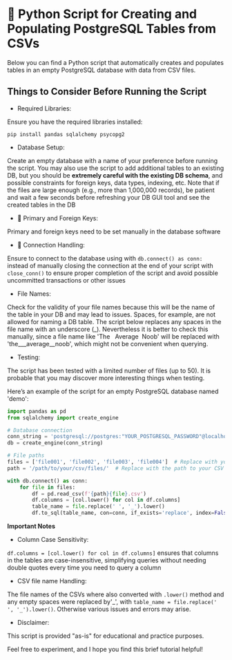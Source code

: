 # 🐍 Python Script for Creating and Populating PostgreSQL Tables from CSVs

Below you can find a Python script that automatically creates and populates tables in an empty PostgreSQL database with data from CSV files.

## Things to Consider Before Running the Script

- Required Libraries:

Ensure you have the required libraries installed:
  ```
  pip install pandas sqlalchemy psycopg2
  ```
- Database Setup:
  
Create an empty database with a name of your preference before running the script. You may also use the script to add additional tables to an existing DB, but you should be **extremely careful with the existing DB schema**, and possible constraints for foreign keys, data types, indexing, etc. Note that if the files are large enough (e.g., more than 1,000,000 records), be patient and wait a few seconds before refreshing your DB GUI tool and see the created tables in the DB

- 🔑 Primary and Foreign Keys:
  
Primary and foreign keys need to be set manually in the database software

- 🔗 Connection Handling:
  
Ensure to connect to the database using with `db.connect() as conn:` instead of manually closing the connection at the end of your script with `close_conn()` to ensure proper completion of the script and avoid possible uncommitted transactions or other issues

- File Names:
  
Check for the validity of your file names because this will be the name of the table in your DB and may lead to issues. Spaces, for example, are not allowed for naming a DB table. The script below replaces any spaces in the file name with an underscore (_). Nevertheless it is better to check this manually, since a file name like 'The&nbsp;&nbsp;&nbsp;Average&nbsp;&nbsp;Noob' will be replaced with 'the___average__noob', which might not be convenient when querying.

- Testing:
  
The script has been tested with a limited number of files (up to 50). It is probable that you may discover more interesting things when testing.

Here’s an example of the script for an empty PostgreSQL database named 'demo':
```python
import pandas as pd
from sqlalchemy import create_engine

# Database connection
conn_string = 'postgresql://postgres:"YOUR_POSTGRESQL_PASSWORD"@localhost/demo'
db = create_engine(conn_string)

# File paths
files = ['file001', 'file002', 'file003', 'file004']  # Replace with your CSV file names
path = '/path/to/your/csv/files/'  # Replace with the path to your CSV files

with db.connect() as conn: 
    for file in files: 
        df = pd.read_csv(f'{path}{file}.csv')
        df.columns = [col.lower() for col in df.columns]
        table_name = file.replace(' ', '_').lower()
        df.to_sql(table_name, con=conn, if_exists='replace', index=False)
```
**Important Notes**
- Column Case Sensitivity:
  
`df.columns = [col.lower() for col in df.columns]` ensures that columns in the tables are case-insensitive, simplifying queries without needing double quotes every time you need to query a column
- CSV file name Handling:
  
The file names of the CSVs where also converted with `.lower()` method and any empty spaces were replaced by'_', with `table_name = file.replace(' ', '_').lower()`. Otherwise various issues and errors may arise.
- Disclaimer:
  
This script is provided "as-is" for educational and practice purposes.

Feel free to experiment, and I hope you find this brief tutorial helpful!
